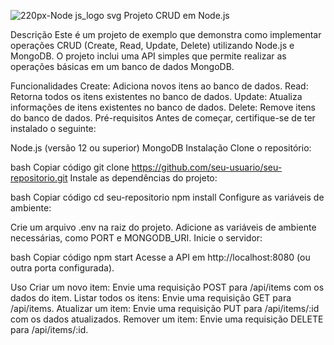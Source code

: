 
![220px-Node js_logo svg](https://github.com/GuilhermeAilton/CRUD--NODE-JS/assets/145512980/9774931e-b476-417f-b590-6fd147a96e14)
Projeto CRUD em Node.js


Descrição
Este é um projeto de exemplo que demonstra como implementar operações CRUD (Create, Read, Update, Delete) utilizando Node.js e MongoDB. O projeto inclui uma API simples que permite realizar as operações básicas em um banco de dados MongoDB.

Funcionalidades
Create: Adiciona novos itens ao banco de dados.
Read: Retorna todos os itens existentes no banco de dados.
Update: Atualiza informações de itens existentes no banco de dados.
Delete: Remove itens do banco de dados.
Pré-requisitos
Antes de começar, certifique-se de ter instalado o seguinte:

Node.js (versão 12 ou superior)
MongoDB
Instalação
Clone o repositório:

bash
Copiar código
git clone https://github.com/seu-usuario/seu-repositorio.git
Instale as dependências do projeto:

bash
Copiar código
cd seu-repositorio
npm install
Configure as variáveis de ambiente:

Crie um arquivo .env na raiz do projeto.
Adicione as variáveis de ambiente necessárias, como PORT e MONGODB_URI.
Inicie o servidor:

bash
Copiar código
npm start
Acesse a API em http://localhost:8080 (ou outra porta configurada).

Uso
Criar um novo item: Envie uma requisição POST para /api/items com os dados do item.
Listar todos os itens: Envie uma requisição GET para /api/items.
Atualizar um item: Envie uma requisição PUT para /api/items/:id com os dados atualizados.
Remover um item: Envie uma requisição DELETE para /api/items/:id.
